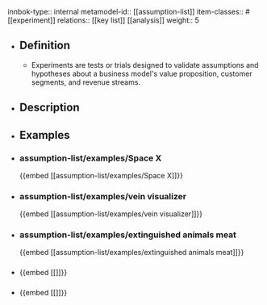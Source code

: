 innbok-type:: internal
metamodel-id:: [[assumption-list]]
item-classes:: #[[experiment]]
relations:: [[key list]] [[analysis]]
weight:: 5

- ## Definition
  - Experiments are tests or trials designed to validate assumptions and hypotheses about a business model's value proposition, customer segments, and revenue streams.
- ## Description
- ## Examples
- ### assumption-list/examples/Space X
  {{embed [[assumption-list/examples/Space X]]}}
- ### assumption-list/examples/vein visualizer
  {{embed [[assumption-list/examples/vein visualizer]]}}
- ### assumption-list/examples/extinguished animals meat
  {{embed [[assumption-list/examples/extinguished animals meat]]}}
- ### 
  {{embed [[]]}}
- ### 
  {{embed [[]]}}


